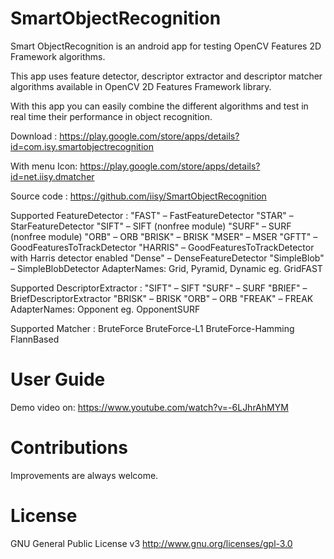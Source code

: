 # SmartObjectRecognition
Smart ObjectRecognition is an android app for testing OpenCV Features 2D Framework algorithms.

This app uses feature detector, descriptor extractor and descriptor matcher algorithms available in OpenCV 2D Features Framework library.

With this app you can easily combine the different algorithms and test in real time their performance in object recognition.

Download : 
https://play.google.com/store/apps/details?id=com.isy.smartobjectrecognition

With menu Icon: 
https://play.google.com/store/apps/details?id=net.iisy.dmatcher

Source code : https://github.com/iisy/SmartObjectRecognition

Supported FeatureDetector :
    "FAST" – FastFeatureDetector 
    "STAR" – StarFeatureDetector 
    "SIFT" – SIFT (nonfree module) 
    "SURF" – SURF (nonfree module) 
    "ORB" – ORB 
    "BRISK" – BRISK 
    "MSER" – MSER 
    "GFTT" – GoodFeaturesToTrackDetector 
    "HARRIS" – GoodFeaturesToTrackDetector with Harris detector enabled 
    "Dense" – DenseFeatureDetector 
    "SimpleBlob" – SimpleBlobDetector 
    AdapterNames: Grid, Pyramid, Dynamic eg. GridFAST

Supported DescriptorExtractor :
    "SIFT" – SIFT
    "SURF" – SURF
    "BRIEF" – BriefDescriptorExtractor
    "BRISK" – BRISK
    "ORB" – ORB
    "FREAK" – FREAK
    AdapterNames: Opponent eg. OpponentSURF

Supported Matcher :
    BruteForce
    BruteForce-L1
    BruteForce-Hamming
    FlannBased


# User Guide
Demo video on: https://www.youtube.com/watch?v=-6LJhrAhMYM

# Contributions

Improvements are always welcome.

# License

GNU General Public License v3 http://www.gnu.org/licenses/gpl-3.0
